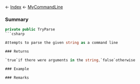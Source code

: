 ← [Index](Api-Index) ← [MyCommandLine](VRage.Game.ModAPI.Ingame.Utilities.MyCommandLine)

### Summary

```csharp
private public TryParse
```csharp

Attempts to parse the given string as a command line

### Returns

`true`if there were arguments in the string,`false`otherwise

### Example

### Remarks


